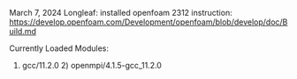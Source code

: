 March 7, 2024
  Longleaf: installed openfoam 2312
  instruction: https://develop.openfoam.com/Development/openfoam/blob/develop/doc/Build.md

Currently Loaded Modules:
  1) gcc/11.2.0   2) openmpi/4.1.5-gcc_11.2.0
